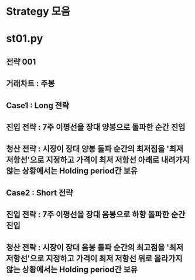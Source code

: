# Strategy 모음

# st01.py

## 전략 001

## 거래차트 : 주봉

## Case1 : Long 전략
## 진입 전략 : 7주 이평선을 장대 양봉으로 돌파한 순간 진입
## 청산 전략 : 시장이 장대 양봉 돌파 순간의 최저점을 '최저 저항선'으로 지정하고 가격이 최저 저항선 아래로 내려가지 않는 상황에서는 Holding period간 보유

## Case2 : Short 전략
## 진입 전략 : 7주 이평선을 장대 음봉으로 하향 돌파한 순간 진입
## 청산 전략 : 시장이 장대 음봉 돌파 순간의 최고점을 '최저 저항선'으로 지정하고 가격이 최저 저항선 위로 올라가지 않는 상황에서는 Holding period간 보유


